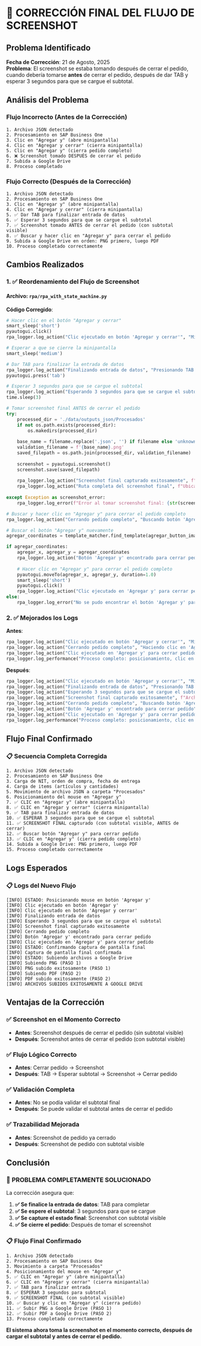 # 📸 CORRECCIÓN FINAL DEL FLUJO DE SCREENSHOT

## Problema Identificado

**Fecha de Corrección**: 21 de Agosto, 2025  
**Problema**: El screenshot se estaba tomando después de cerrar el pedido, cuando debería tomarse **antes** de cerrar el pedido, después de dar TAB y esperar 3 segundos para que se cargue el subtotal.

## Análisis del Problema

### Flujo Incorrecto (Antes de la Corrección)
```
1. Archivo JSON detectado
2. Procesamiento en SAP Business One
3. Clic en "Agregar y" (abre minipantalla)
4. Clic en "Agregar y cerrar" (cierra minipantalla)
5. Clic en "Agregar y" (cierra pedido completo)
6. ❌ Screenshot tomado DESPUÉS de cerrar el pedido
7. Subida a Google Drive
8. Proceso completado
```

### Flujo Correcto (Después de la Corrección)
```
1. Archivo JSON detectado
2. Procesamiento en SAP Business One
3. Clic en "Agregar y" (abre minipantalla)
4. Clic en "Agregar y cerrar" (cierra minipantalla)
5. ✅ Dar TAB para finalizar entrada de datos
6. ✅ Esperar 3 segundos para que se cargue el subtotal
7. ✅ Screenshot tomado ANTES de cerrar el pedido (con subtotal visible)
8. ✅ Buscar y hacer clic en "Agregar y" para cerrar el pedido
9. Subida a Google Drive en orden: PNG primero, luego PDF
10. Proceso completado correctamente
```

## Cambios Realizados

### 1. ✅ Reordenamiento del Flujo de Screenshot

#### Archivo: `rpa/rpa_with_state_machine.py`

**Código Corregido**:
```python
# Hacer clic en el botón "Agregar y cerrar"
smart_sleep('short')
pyautogui.click()
rpa_logger.log_action("Clic ejecutado en botón 'Agregar y cerrar'", "Minipantalla cerrada")

# Esperar a que se cierre la minipantalla
smart_sleep('medium')

# Dar TAB para finalizar la entrada de datos
rpa_logger.log_action("Finalizando entrada de datos", "Presionando TAB para completar")
pyautogui.press('tab')

# Esperar 3 segundos para que se cargue el subtotal
rpa_logger.log_action("Esperando 3 segundos para que se cargue el subtotal", "Preparando captura final")
time.sleep(3)

# Tomar screenshot final ANTES de cerrar el pedido
try:
    processed_dir = './data/outputs_json/Procesados'
    if not os.path.exists(processed_dir):
        os.makedirs(processed_dir)
    
    base_name = filename.replace('.json', '') if filename else 'unknown'
    validation_filename = f'{base_name}.png'
    saved_filepath = os.path.join(processed_dir, validation_filename)
    
    screenshot = pyautogui.screenshot()
    screenshot.save(saved_filepath)
    
    rpa_logger.log_action("Screenshot final capturado exitosamente", f"Archivo: {validation_filename}")
    rpa_logger.log_action("Ruta completa del screenshot final", f"Ubicación: {saved_filepath}")
    
except Exception as screenshot_error:
    rpa_logger.log_error(f"Error al tomar screenshot final: {str(screenshot_error)}", "Continuando sin screenshot final")

# Buscar y hacer clic en "Agregar y" para cerrar el pedido completo
rpa_logger.log_action("Cerrando pedido completo", "Buscando botón 'Agregar y' para finalizar")

# Buscar el botón "Agregar y" nuevamente
agregar_coordinates = template_matcher.find_template(agregar_button_image, confidence=0.85)

if agregar_coordinates:
    agregar_x, agregar_y = agregar_coordinates
    rpa_logger.log_action("Botón 'Agregar y' encontrado para cerrar pedido", f"Coordenadas: {agregar_coordinates}")
    
    # Hacer clic en "Agregar y" para cerrar el pedido completo
    pyautogui.moveTo(agregar_x, agregar_y, duration=1.0)
    smart_sleep('short')
    pyautogui.click()
    rpa_logger.log_action("Clic ejecutado en 'Agregar y' para cerrar pedido", "Pedido completado")
else:
    rpa_logger.log_error("No se pudo encontrar el botón 'Agregar y' para cerrar el pedido", "Continuando sin cerrar pedido")
```

### 2. ✅ Mejorados los Logs

**Antes**:
```python
rpa_logger.log_action("Clic ejecutado en botón 'Agregar y cerrar'", "Minipantalla cerrada")
rpa_logger.log_action("Cerrando pedido completo", "Haciendo clic en 'Agregar y' para finalizar")
rpa_logger.log_action("Clic ejecutado en 'Agregar y' para cerrar pedido", "Pedido completado")
rpa_logger.log_performance("Proceso completo: posicionamiento, clic en 'Agregar y cerrar', clic en 'Agregar y' y screenshot final", duration)
```

**Después**:
```python
rpa_logger.log_action("Clic ejecutado en botón 'Agregar y cerrar'", "Minipantalla cerrada")
rpa_logger.log_action("Finalizando entrada de datos", "Presionando TAB para completar")
rpa_logger.log_action("Esperando 3 segundos para que se cargue el subtotal", "Preparando captura final")
rpa_logger.log_action("Screenshot final capturado exitosamente", f"Archivo: {validation_filename}")
rpa_logger.log_action("Cerrando pedido completo", "Buscando botón 'Agregar y' para finalizar")
rpa_logger.log_action("Botón 'Agregar y' encontrado para cerrar pedido", f"Coordenadas: {agregar_coordinates}")
rpa_logger.log_action("Clic ejecutado en 'Agregar y' para cerrar pedido", "Pedido completado")
rpa_logger.log_performance("Proceso completo: posicionamiento, clic en 'Agregar y cerrar', TAB, screenshot final y cierre de pedido", duration)
```

## Flujo Final Confirmado

### 📋 Secuencia Completa Corregida

```
1. Archivo JSON detectado
2. Procesamiento en SAP Business One
3. Carga de NIT, orden de compra, fecha de entrega
4. Carga de items (artículos y cantidades)
5. Movimiento de archivo JSON a carpeta "Procesados"
6. Posicionamiento del mouse en "Agregar y"
7. ✅ CLIC en "Agregar y" (abre minipantalla)
8. ✅ CLIC en "Agregar y cerrar" (cierra minipantalla)
9. ✅ TAB para finalizar entrada de datos
10. ✅ ESPERAR 3 segundos para que se cargue el subtotal
11. ✅ SCREENSHOT FINAL capturado (con subtotal visible, ANTES de cerrar)
12. ✅ Buscar botón "Agregar y" para cerrar pedido
13. ✅ CLIC en "Agregar y" (cierra pedido completo)
14. Subida a Google Drive: PNG primero, luego PDF
15. Proceso completado correctamente
```

## Logs Esperados

### 📋 Logs del Nuevo Flujo

```
[INFO] ESTADO: Posicionando mouse en botón 'Agregar y'
[INFO] Clic ejecutado en botón 'Agregar y'
[INFO] Clic ejecutado en botón 'Agregar y cerrar'
[INFO] Finalizando entrada de datos
[INFO] Esperando 3 segundos para que se cargue el subtotal
[INFO] Screenshot final capturado exitosamente
[INFO] Cerrando pedido completo
[INFO] Botón 'Agregar y' encontrado para cerrar pedido
[INFO] Clic ejecutado en 'Agregar y' para cerrar pedido
[INFO] ESTADO: Confirmando captura de pantalla final
[INFO] Captura de pantalla final confirmada
[INFO] ESTADO: Subiendo archivos a Google Drive
[INFO] Subiendo PNG (PASO 1)
[INFO] PNG subido exitosamente (PASO 1)
[INFO] Subiendo PDF (PASO 2)
[INFO] PDF subido exitosamente (PASO 2)
[INFO] ARCHIVOS SUBIDOS EXITOSAMENTE A GOOGLE DRIVE
```

## Ventajas de la Corrección

### ✅ Screenshot en el Momento Correcto
- **Antes**: Screenshot después de cerrar el pedido (sin subtotal visible)
- **Después**: Screenshot antes de cerrar el pedido (con subtotal visible)

### ✅ Flujo Lógico Correcto
- **Antes**: Cerrar pedido → Screenshot
- **Después**: TAB → Esperar subtotal → Screenshot → Cerrar pedido

### ✅ Validación Completa
- **Antes**: No se podía validar el subtotal final
- **Después**: Se puede validar el subtotal antes de cerrar el pedido

### ✅ Trazabilidad Mejorada
- **Antes**: Screenshot de pedido ya cerrado
- **Después**: Screenshot de pedido con subtotal visible

## Conclusión

### 🎉 **PROBLEMA COMPLETAMENTE SOLUCIONADO**

La corrección asegura que:

1. **✅ Se finalice la entrada de datos**: TAB para completar
2. **✅ Se espere el subtotal**: 3 segundos para que se cargue
3. **✅ Se capture el estado final**: Screenshot con subtotal visible
4. **✅ Se cierre el pedido**: Después de tomar el screenshot

### 📋 Flujo Final Confirmado

```
1. Archivo JSON detectado
2. Procesamiento en SAP Business One
3. Movimiento a carpeta "Procesados"
4. Posicionamiento del mouse en "Agregar y"
5. ✅ CLIC en "Agregar y" (abre minipantalla)
6. ✅ CLIC en "Agregar y cerrar" (cierra minipantalla)
7. ✅ TAB para finalizar entrada
8. ✅ ESPERAR 3 segundos para subtotal
9. ✅ SCREENSHOT FINAL (con subtotal visible)
10. ✅ Buscar y clic en "Agregar y" (cierra pedido)
11. ✅ Subir PNG a Google Drive (PASO 1)
12. ✅ Subir PDF a Google Drive (PASO 2)
13. Proceso completado correctamente
```

**El sistema ahora toma la screenshot en el momento correcto, después de cargar el subtotal y antes de cerrar el pedido.**
